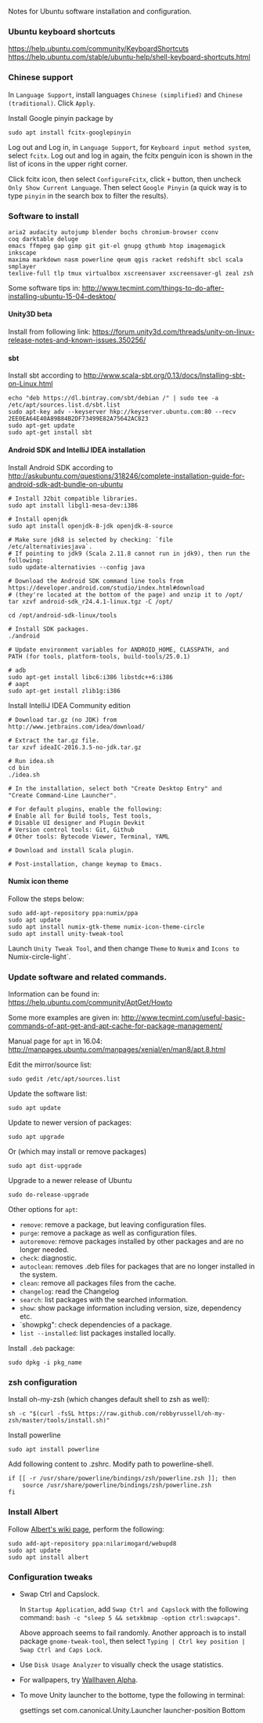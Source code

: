 Notes for Ubuntu software installation and configuration.

### Ubuntu keyboard shortcuts

https://help.ubuntu.com/community/KeyboardShortcuts
https://help.ubuntu.com/stable/ubuntu-help/shell-keyboard-shortcuts.html

### Chinese support

In `Language Support`, install languages `Chinese (simplified)` and
`Chinese (traditional)`. Click `Apply`.

Install Google pinyin package by

    sudo apt install fcitx-googlepinyin

Log out and Log in, in `Language Support`, for `Keyboard input method
system`, select `fcitx`. Log out and log in again, the fcitx penguin
icon is shown in the list of icons in the upper right corner.

Click fcitx icon, then select `ConfigureFcitx`, click `+` button, then
uncheck `Only Show Current Language`. Then select `Google Pinyin` (a
quick way is to type `pinyin` in the search box to filter the results).

### Software to install

    aria2 audacity autojump blender bochs chromium-browser cconv
    coq darktable deluge
    emacs ffmpeg gap gimp git git-el gnupg gthumb htop imagemagick inkscape
    maxima markdown nasm powerline qeum qgis racket redshift sbcl scala smplayer
    texlive-full tlp tmux virtualbox xscreensaver xscreensaver-gl zeal zsh

Some software tips in:
   http://www.tecmint.com/things-to-do-after-installing-ubuntu-15-04-desktop/

#### Unity3D beta

Install from following link:
    https://forum.unity3d.com/threads/unity-on-linux-release-notes-and-known-issues.350256/

#### sbt

Install sbt according to http://www.scala-sbt.org/0.13/docs/Installing-sbt-on-Linux.html

    echo "deb https://dl.bintray.com/sbt/debian /" | sudo tee -a /etc/apt/sources.list.d/sbt.list
    sudo apt-key adv --keyserver hkp://keyserver.ubuntu.com:80 --recv 2EE0EA64E40A89B84B2DF73499E82A75642AC823
    sudo apt-get update
    sudo apt-get install sbt

#### Android SDK and IntelliJ IDEA installation

Install Android SDK according to
http://askubuntu.com/questions/318246/complete-installation-guide-for-android-sdk-adt-bundle-on-ubuntu

    # Install 32bit compatible libraries.
    sudo apt install libgl1-mesa-dev:i386

    # Install openjdk
    sudo apt install openjdk-8-jdk openjdk-8-source

    # Make sure jdk8 is selected by checking: `file /etc/alternativiesjava`.
    # If pointing to jdk9 (Scala 2.11.8 cannot run in jdk9), then run the following:
    sudo update-alternativies --config java

    # Download the Android SDK command line tools from https://developer.android.com/studio/index.html#download
    # (they're located at the bottom of the page) and unzip it to /opt/
    tar xzvf android-sdk_r24.4.1-linux.tgz -C /opt/

    cd /opt/android-sdk-linux/tools

    # Install SDK packages.
    ./android

    # Update environment variables for ANDROID_HOME, CLASSPATH, and
    PATH (for tools, platform-tools, build-tools/25.0.1)

    # adb
    sudo apt-get install libc6:i386 libstdc++6:i386
    # aapt
    sudo apt-get install zlib1g:i386

Install IntelliJ IDEA Community edition

    # Download tar.gz (no JDK) from http://www.jetbrains.com/idea/download/

    # Extract the tar.gz file.
    tar xzvf ideaIC-2016.3.5-no-jdk.tar.gz

    # Run idea.sh
    cd bin
    ./idea.sh

    # In the installation, select both "Create Desktop Entry" and
    "Create Command-Line Launcher".

    # For default plugins, enable the following:
    # Enable all for Build tools, Test tools,
    # Disable UI designer and Plugin Devkit
    # Version control tools: Git, Github
    # Other tools: Bytecode Viewer, Terminal, YAML

    # Download and install Scala plugin.

    # Post-installation, change keymap to Emacs.

#### Numix icon theme

Follow the steps below:

    sudo add-apt-repository ppa:numix/ppa
    sudo apt update
    sudo apt install numix-gtk-theme numix-icon-theme-circle
    sudo apt install unity-tweak-tool

Launch `Unity Tweak Tool`, and then change `Theme` to `Numix` and
`Icons to `Numix-circle-light`.

### Update software and related commands.

Information can be found in: https://help.ubuntu.com/community/AptGet/Howto

Some more examples are given in: http://www.tecmint.com/useful-basic-commands-of-apt-get-and-apt-cache-for-package-management/

Manual page for `apt` in 16.04: http://manpages.ubuntu.com/manpages/xenial/en/man8/apt.8.html

Edit the mirror/source list:

    sudo gedit /etc/apt/sources.list

Update the software list:

    sudo apt update

Update to newer version of packages:

    sudo apt upgrade

Or (which may install or remove packages)

    sudo apt dist-upgrade

Upgrade to a newer release of Ubuntu

    sudo do-release-upgrade

Other options for `apt`:

* `remove`: remove a package, but leaving configuration files.
* `purge`: remove a package as well as configuration files.
* `autoremove`: remove packages installed by other packages and are no longer needed.
* `check`: diagnostic.
* `autoclean`: removes .deb files for packages that are no longer installed in the system.
* `clean`: remove all packages files from the cache.
* `changelog`: read the Changelog
* `search`: list packages with the searched information.
* `show`: show package information including version, size, dependency etc.
* `showpkg": check dependencies of a package.
* `list --installed`: list packages installed locally.

Install `.deb` package:

    sudo dpkg -i pkg_name


### zsh configuration

Install oh-my-zsh (which changes default shell to zsh as well):

    sh -c "$(curl -fsSL https://raw.github.com/robbyrussell/oh-my-zsh/master/tools/install.sh)"

Install powerline

    sudo apt install powerline

Add following content to .zshrc. Modify path to powerline-shell.

    if [[ -r /usr/share/powerline/bindings/zsh/powerline.zsh ]]; then
        source /usr/share/powerline/bindings/zsh/powerline.zsh
    fi

### Install Albert

Follow
[Albert's wiki page](https://github.com/ManuelSchneid3r/albert/wiki/User-guide#how-to-install-albert),
perform the following:

    sudo add-apt-repository ppa:nilarimogard/webupd8
    sudo apt update
    sudo apt install albert

### Configuration tweaks

* Swap Ctrl and Capslock.

  In `Startup Application`, add `Swap Ctrl and Capslock` with the following command:
  `bash -c "sleep 5 && setxkbmap -option ctrl:swapcaps"`.

  Above approach seems to fail randomly. Another approach is to
  install package `gnome-tweak-tool`, then select `Typing | Ctrl
  key position | Swap Ctrl and Caps Lock`.

* Use `Disk Usage Analyzer` to visually check the usage statistics.

* For wallpapers, try [Wallhaven Alpha](http://alpha.wallhaven.cc).

* To move Unity launcher to the bottome, type the following in
  terminal:

   gsettings set com.canonical.Unity.Launcher launcher-position Bottom
